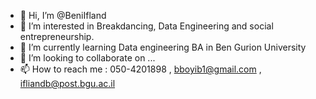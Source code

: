- 👋 Hi, I’m @BeniIfland
- 👀 I’m interested in Breakdancing, Data Engineering and social entrepreneurship.
- 🌱 I’m currently learning Data engineering BA in Ben Gurion University
- 💞️ I’m looking to collaborate on ...
- 📫 How to reach me : 050-4201898 , bboyib1@gmail.com , ifliandb@post.bgu.ac.il


<!---
BeniIfland/BeniIfland is a ✨ special ✨ repository because its `README.md` (this file) appears on your GitHub profile.
You can click the Preview link to take a look at your changes.
--->
